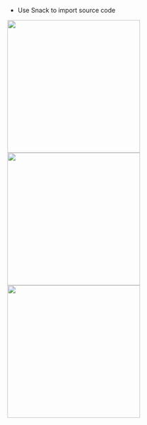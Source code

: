 - Use Snack to import source code

<img src = "https://github.com/ThienKym123/bt4/assets/143048033/b8595792-1075-4747-a805-d7ba6838325b" width=300px>
<img src = "https://github.com/ThienKym123/bt4/assets/143048033/d579dcbf-fd8b-4d6c-a067-279c14f6f4a2" width=300px>
<img src = "https://github.com/ThienKym123/bt4/assets/143048033/0b345631-dbd7-4d27-acc9-4f8d6cc5642c" width=300px>

